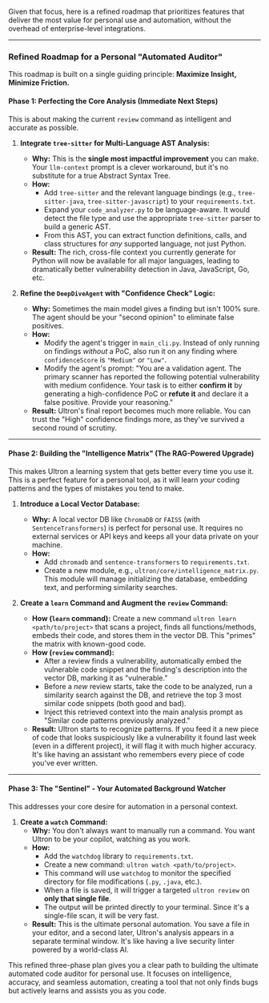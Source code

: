 Given that focus, here is a refined roadmap that prioritizes features that deliver the most value for personal use and automation, without the overhead of enterprise-level integrations.

---

### Refined Roadmap for a Personal "Automated Auditor"

This roadmap is built on a single guiding principle: **Maximize Insight, Minimize Friction.**

#### Phase 1: Perfecting the Core Analysis (Immediate Next Steps)

This is about making the current `review` command as intelligent and accurate as possible.

1.  **Integrate `tree-sitter` for Multi-Language AST Analysis:**
    *   **Why:** This is the **single most impactful improvement** you can make. Your `llm-context` prompt is a clever workaround, but it's no substitute for a true Abstract Syntax Tree.
    *   **How:**
        *   Add `tree-sitter` and the relevant language bindings (e.g., `tree-sitter-java`, `tree-sitter-javascript`) to your `requirements.txt`.
        *   Expand your `code_analyzer.py` to be language-aware. It would detect the file type and use the appropriate `tree-sitter` parser to build a generic AST.
        *   From this AST, you can extract function definitions, calls, and class structures for *any* supported language, not just Python.
    *   **Result:** The rich, cross-file context you currently generate for Python will now be available for all major languages, leading to dramatically better vulnerability detection in Java, JavaScript, Go, etc.

2.  **Refine the `DeepDiveAgent` with "Confidence Check" Logic:**
    *   **Why:** Sometimes the main model gives a finding but isn't 100% sure. The agent should be your "second opinion" to eliminate false positives.
    *   **How:**
        *   Modify the agent's trigger in `main_cli.py`. Instead of only running on findings *without* a PoC, also run it on any finding where `confidenceScore` is `"Medium"` or `"Low"`.
        *   Modify the agent's prompt: "You are a validation agent. The primary scanner has reported the following potential vulnerability with medium confidence. Your task is to either **confirm it** by generating a high-confidence PoC or **refute it** and declare it a false positive. Provide your reasoning."
    *   **Result:** Ultron's final report becomes much more reliable. You can trust the "High" confidence findings more, as they've survived a second round of scrutiny.

---

#### Phase 2: Building the "Intelligence Matrix" (The RAG-Powered Upgrade)

This makes Ultron a learning system that gets better every time you use it. This is a perfect feature for a personal tool, as it will learn *your* coding patterns and the types of mistakes you tend to make.

1.  **Introduce a Local Vector Database:**
    *   **Why:** A local vector DB like `ChromaDB` or `FAISS` (with `SentenceTransformers`) is perfect for personal use. It requires no external services or API keys and keeps all your data private on your machine.
    *   **How:**
        *   Add `chromadb` and `sentence-transformers` to `requirements.txt`.
        *   Create a new module, e.g., `ultron/core/intelligence_matrix.py`. This module will manage initializing the database, embedding text, and performing similarity searches.

2.  **Create a `learn` Command and Augment the `review` Command:**
    *   **How (`learn` command):** Create a new command `ultron learn <path/to/project>` that scans a project, finds all functions/methods, embeds their code, and stores them in the vector DB. This "primes" the matrix with known-good code.
    *   **How (`review` command):**
        *   After a review finds a vulnerability, automatically embed the vulnerable code snippet and the finding's description into the vector DB, marking it as "vulnerable."
        *   Before a *new* review starts, take the code to be analyzed, run a similarity search against the DB, and retrieve the top 3 most similar code snippets (both good and bad).
        *   Inject this retrieved context into the main analysis prompt as "Similar code patterns previously analyzed."
    *   **Result:** Ultron starts to recognize patterns. If you feed it a new piece of code that looks suspiciously like a vulnerability it found last week (even in a different project), it will flag it with much higher accuracy. It's like having an assistant who remembers every piece of code you've ever written.

---

#### Phase 3: The "Sentinel" - Your Automated Background Watcher

This addresses your core desire for automation in a personal context.

1.  **Create a `watch` Command:**
    *   **Why:** You don't always want to manually run a command. You want Ultron to be your copilot, watching as you work.
    *   **How:**
        *   Add the `watchdog` library to `requirements.txt`.
        *   Create a new command: `ultron watch <path/to/project>`.
        *   This command will use `watchdog` to monitor the specified directory for file modifications (`.py`, `.java`, etc.).
        *   When a file is saved, it will trigger a targeted `ultron review` on **only that single file**.
        *   The output will be printed directly to your terminal. Since it's a single-file scan, it will be very fast.
    *   **Result:** This is the ultimate personal automation. You save a file in your editor, and a second later, Ultron's analysis appears in a separate terminal window. It's like having a live security linter powered by a world-class AI.

This refined three-phase plan gives you a clear path to building the ultimate automated code auditor for personal use. It focuses on intelligence, accuracy, and seamless automation, creating a tool that not only finds bugs but actively learns and assists you as you code.